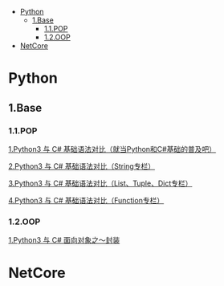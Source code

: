 - [Python](#python)
    - [1.Base](#1base)
        - [1.1.POP](#11pop)
        - [1.2.OOP](#12oop)
- [NetCore](#netcore)

# Python

## 1.Base

### 1.1.POP

<a href="https://www.cnblogs.com/dotnetcrazy/p/9102030.html" target="_blank">1.Python3 与 C# 基础语法对比（就当Python和C#基础的普及吧）</a>

<a href="https://www.cnblogs.com/dotnetcrazy/p/9114691.html" target="_blank">2.Python3 与 C# 基础语法对比（String专栏）</a>

<a href="https://www.cnblogs.com/dotnetcrazy/p/9155310.html" target="_blank">3.Python3 与 C# 基础语法对比（List、Tuple、Dict专栏）</a>

<a href="https://www.cnblogs.com/dotnetcrazy/p/9175950.html" target="_blank">4.Python3 与 C# 基础语法对比（Function专栏）</a>

### 1.2.OOP
<a href="./python/base/oop/1.封装.html" target="_blank">1.Python3 与 C# 面向对象之～封装</a>

# NetCore
